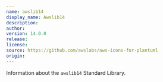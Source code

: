 ```yaml
---
name: awslib14
display_name: Awslib14
description: 
author: 
version: 14.0.0
release: 
license: 
source: https://github.com/awslabs/aws-icons-for-plantuml
origin: 
---
```


Information about the `awslib14` Standard Library.

